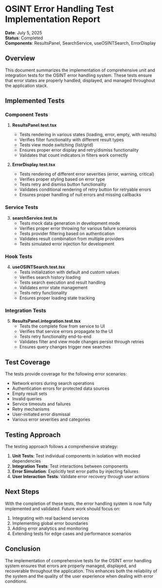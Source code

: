 # OSINT Error Handling Test Implementation Report

**Date**: July 5, 2025  
**Status**: Completed  
**Components**: ResultsPanel, SearchService, useOSINTSearch, ErrorDisplay

## Overview

This document summarizes the implementation of comprehensive unit and integration tests for the OSINT error handling system. These tests ensure that error states are properly handled, displayed, and managed throughout the application stack.

## Implemented Tests

### Component Tests

1. **ResultsPanel.test.tsx**
   - Tests rendering in various states (loading, error, empty, with results)
   - Verifies filter functionality with different result types
   - Tests view mode switching (list/grid)
   - Ensures proper error display and retry/dismiss functionality
   - Validates that count indicators in filters work correctly

2. **ErrorDisplay.test.tsx**
   - Tests rendering of different error severities (error, warning, critical)
   - Verifies proper styling based on error type
   - Tests retry and dismiss button functionality
   - Validates conditional rendering of retry button for retryable errors
   - Ensures proper handling of null errors and missing callbacks

### Service Tests

3. **searchService.test.ts**
   - Tests mock data generation in development mode
   - Verifies proper error throwing for various failure scenarios
   - Tests provider filtering based on authentication
   - Validates result combination from multiple providers
   - Tests simulated error injection for development

### Hook Tests

4. **useOSINTSearch.test.tsx**
   - Tests initialization with default and custom values
   - Verifies search history loading
   - Tests search execution and result handling
   - Validates error state management
   - Tests retry functionality
   - Ensures proper loading state tracking

### Integration Tests

5. **ResultsPanel.integration.test.tsx**
   - Tests the complete flow from service to UI
   - Verifies that service errors propagate to the UI
   - Tests retry functionality end-to-end
   - Validates filter and view mode changes persist through retries
   - Ensures query changes trigger new searches

## Test Coverage

The tests provide coverage for the following error scenarios:

- Network errors during search operations
- Authentication errors for protected data sources
- Empty result sets
- Invalid queries
- Service timeouts and failures
- Retry mechanisms
- User-initiated error dismissal
- Various error severities and categories

## Testing Approach

The testing approach follows a comprehensive strategy:

1. **Unit Tests**: Test individual components in isolation with mocked dependencies
2. **Integration Tests**: Test interactions between components
3. **Error Simulation**: Explicitly test error paths by injecting failures
4. **User Interaction Tests**: Validate error recovery through user actions

## Next Steps

With the completion of these tests, the error handling system is now fully implemented and validated. Future work should focus on:

1. Integrating with real backend services
2. Implementing global error boundaries
3. Adding error analytics and monitoring
4. Extending tests for edge cases and performance scenarios

## Conclusion

The implementation of comprehensive tests for the OSINT error handling system ensures that errors are properly managed, displayed, and recoverable throughout the application. This enhances both the reliability of the system and the quality of the user experience when dealing with error conditions.
